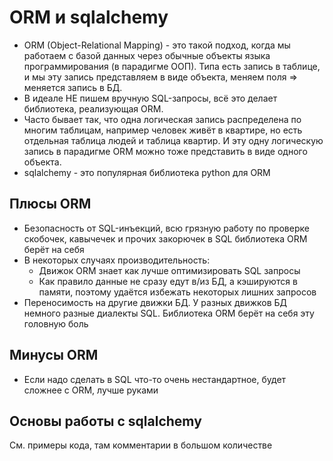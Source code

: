 #  ORM и sqlalchemy
* ORM (Object-Relational Mapping) - это такой подход, когда мы работаем с базой данных через обычные объекты языка программирования (в парадигме ООП). Типа есть запись в таблице, и мы эту запись представляем в виде объекта, меняем поля => меняется запись в БД. 
* В идеале НЕ пишем вручную SQL-запросы, всё это делает библиотека, реализующая ORM.
* Часто бывает так, что одна логическая запись распределена по многим таблицам, например человек живёт в квартире, но есть отдельная таблица людей и таблица квартир. И эту одну логическую запись в парадигме ORM можно тоже представить в виде одного объекта.
* sqlalchemy - это популярная библиотека python для ORM

## Плюсы ORM
* Безопасность от SQL-инъекций, всю грязную работу по проверке скобочек, кавычечек и прочих закорючек в SQL библиотека ORM берёт на себя
* В некоторых случаях производительность:
	* Движок ORM знает как лучше оптимизировать SQL запросы
	* Как правило данные не сразу едут в/из БД, а кэшируются в памяти, поэтому удаётся избежать некоторых лишних запросов
* Переносимость на другие движки БД. У разных движков БД немного разные диалекты SQL. Библиотека ORM берёт на себя эту головную боль

##  Минусы ORM
* Если надо сделать в SQL что-то очень нестандартное, будет сложнее с ORM, лучше руками

## Основы работы с sqlalchemy
См. примеры кода, там комментарии в большом количестве